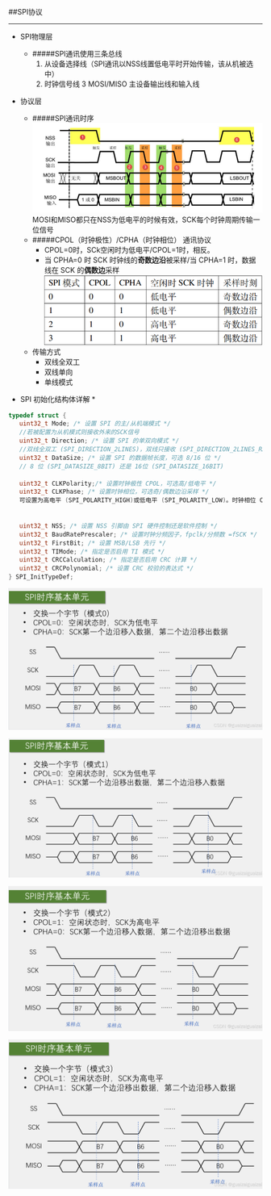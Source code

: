 ##SPI协议

***
* SPI物理层
    * #####SPI通讯使用三条总线
        1. 从设备选择线（SPI通讯以NSS线置低电平时开始传输，该从机被选中）
        2. 时钟信号线
        3 MOSI/MISO  主设备输出线和输入线

* 协议层
    * #####SPI通讯时序
    ![image](SPI.assets/7.png)
    MOSI和MISO都只在NSS为低电平的时候有效，SCK每个时钟周期传输一位信号
    * #####CPOL（时钟极性）/CPHA（时钟相位） 通讯协议
        * CPOL=0时，SCk空闲时为低电平/CPOL=1时，相反。
        * 当 CPHA=0 时  SCK 时钟线的**奇数边沿**被采样/当 CPHA=1 时，数据线在 SCK 的**偶数边**采样
        ![image](SPI.assets/8.png)
    * 传输方式
        * 双线全双工
        * 双线单向
        * 单线模式

* SPI 初始化结构体详解
    *
 ```c
typedef struct {
    uint32_t Mode; /* 设置 SPI 的主/从机端模式 */
    //若被配置为从机模式则接收外来的SCK信号
    uint32_t Direction; /* 设置 SPI 的单双向模式 */
    //双线全双工 (SPI_DIRECTION_2LINES)，双线只接收 (SPI_DIRECTION_2LINES_RXONLY)，单线 SPI_DIRECTION_1LINE。
    uint32_t DataSize; /* 设置 SPI 的数据帧长度，可选 8/16 位 */
    // 8 位 (SPI_DATASIZE_8BIT) 还是 16位 (SPI_DATASIZE_16BIT)

    uint32_t CLKPolarity;/* 设置时钟极性 CPOL，可选高/低电平 */
    uint32_t CLKPhase; /* 设置时钟相位，可选奇/偶数边沿采样 */
    可设置为高电平 (SPI_POLARITY_HIGH)或低电平 (SPI_POLARITY_LOW)。时钟相位 CPHA 则可以设置为 SPI_PHASE_1EDGE(在SCK 的奇数边沿采集数据) 或 SPI_P HASE_2EDGE(在 SCK 的偶数边沿采集数据) 。


    uint32_t NSS; /* 设置 NSS 引脚由 SPI 硬件控制还是软件控制 */
    uint32_t BaudRatePrescaler; /* 设置时钟分频因子，fpclk/分频数 =fSCK */
    uint32_t FirstBit; /* 设置 MSB/LSB 先行 */
    uint32_t TIMode; /* 指定是否启用 TI 模式 */
    uint32_t CRCCalculation; /* 指定是否启用 CRC 计算 */
    uint32_t CRCPolynomial; /* 设置 CRC 校验的表达式 */
} SPI_InitTypeDef;
 ```



![img](SPI.assets/e8c6d7c9d9a541afab6b251196e4dbfb.png)

![img](SPI.assets/92cf20b0ce424ac7b99ea78a26b2c6e7.png)

![img](SPI.assets/e6d8f260b70542aba08e77ee2646510d.png)

![img](SPI.assets/dcaf292df9944ea0acbc0806523de667.png)
